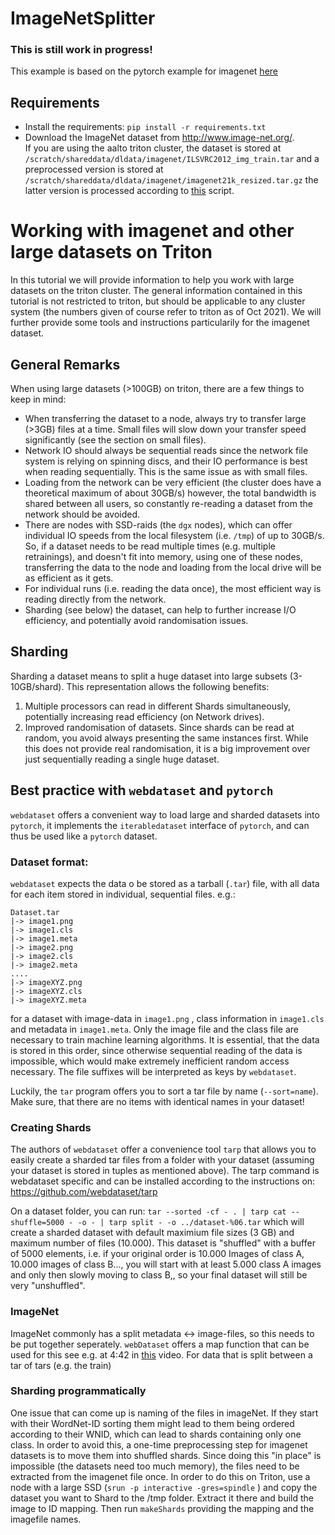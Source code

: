 # ImageNetSplitter

### This is still work in progress!

This example is based on the pytorch example for imagenet [here](https://github.com/pytorch/examples/tree/master/imagenet)

## Requirements
- Install the requirements: `pip install -r requirements.txt`
- Download the ImageNet dataset from http://www.image-net.org/.  
  If you are using the aalto triton cluster, the dataset is stored at `/scratch/shareddata/dldata/imagenet/ILSVRC2012_img_train.tar` and a 
  preprocessed version is stored at `/scratch/shareddata/dldata/imagenet/imagenet21k_resized.tar.gz`
  the latter version is processed according to [this](https://github.com/Alibaba-MIIL/ImageNet21K/blob/main/dataset_preprocessing/processing_script.sh) script.
  

# Working with imagenet and other large datasets on Triton

In this tutorial we will provide information to help you work with large datasets on the triton cluster. The general information contained in this tutorial is not restricted to triton, but should be applicable to any cluster system (the numbers given of course refer to triton as of Oct 2021). We will further provide some tools and instructions particularily for the imagenet dataset.

## General Remarks
When using large datasets (>100GB) on triton, there are a few things to keep in mind:
- When transferring the dataset to a node, always try to transfer large (>3GB) files at a time. Small files will slow down your transfer speed significantly (see the section on small files).
- Network IO should always be sequential reads since the network file system is relying on spinning discs, and their IO performance is best when reading sequentially. This is the same issue as with small files.
- Loading from the network can be very efficient (the cluster does have a theoretical maximum of about 30GB/s) however, the total bandwidth is shared between all users, so constantly re-reading a dataset from the network should be avoided.
- There are nodes with SSD-raids (the `dgx` nodes), which can offer individual IO speeds from the local filesystem (i.e. `/tmp`) of up to 30GB/s. So, if a dataset needs to be read multiple times (e.g. multiple retrainings), and doesn't fit into memory, using one of these nodes, transferring the data to the node and loading from the local drive will be as efficient as it gets.
- For individual runs (i.e. reading the data once), the most efficient way is reading directly from the network. 
- Sharding (see below) the dataset, can help to further increase I/O efficiency, and potentially avoid randomisation issues.



## Sharding
Sharding a dataset means to split a huge dataset into large subsets (3-10GB/shard). This representation allows the following benefits:
1. Multiple processors can read in different Shards simultaneously, potentially increasing read efficiency (on Network drives).
2. Improved randomisation of datasets. Since shards can be read at random, you avoid always presenting the same instances first. While this does not provide real randomisation, it is a big improvement over just sequentially reading a single huge dataset.

## Best practice with `webdataset` and `pytorch`

`webdataset` offers a convenient way to load large and sharded datasets into `pytorch`, it implements the `iterabledataset` interface of `pytorch`, and can thus be used like a `pytorch` dataset. 

### Dataset format: 
`webdataset` expects the data o be stored as a tarball (`.tar`) file, with all data for each item stored in individual, sequential files. e.g.:

```
Dataset.tar
|-> image1.png
|-> image1.cls
|-> image1.meta
|-> image2.png
|-> image2.cls
|-> image2.meta
....
|-> imageXYZ.png
|-> imageXYZ.cls
|-> imageXYZ.meta
```

for a dataset with image-data in `image1.png` , class information in `image1.cls` and metadata in `image1.meta`. Only the image file and the class file are necessary to train machine learning algorithms.
It is essential, that the data is stored in this order, since otherwise sequential reading of the data is impossible, which would make extremely inefficient random access necessary. The file suffixes will be interpreted as keys by `webdataset`.

Luckily, the `tar` program offers you to sort a tar file by name (`--sort=name`). Make sure, that there are no items with identical names in your dataset!

### Creating Shards

The authors of `webdataset` offer a convenience tool `tarp` that allows you to easily create a sharded tar files from a folder with your dataset (assuming your dataset is stored in tuples as mentioned above). The tarp command is webdataset specific and can be installed according to the instructions on:
https://github.com/webdataset/tarp

On a dataset folder, you can run:
`tar --sorted -cf - . | tarp cat --shuffle=5000 - -o - | tarp split - -o ../dataset-%06.tar`
which will create a sharded dataset with default maximium file sizes (3 GB) and maximum number of files (10.000). This dataset is "shuffled" with a buffer of 5000 elements, i.e. if your original order is 10.000 Images of class A, 10.000 images of class B..., you will start with at least 5.000 class A images and only then slowly moving to class B,, so your final dataset will still be very "unshuffled".


### ImageNet

ImageNet commonly has a split metadata <-> image-files, so this needs to be put together seperately. `webDataset` offers a map function that can be used for this see e.g. at 4:42 in [this](https://www.youtube.com/watch?v=v_PacO-3OGQ) video.
For data that is split between a tar of tars (e.g. the train)



### Sharding programmatically
One issue that can come up is naming of the files in imageNet. If they start with their WordNet-ID sorting them might lead to them being ordered according to their WNID, which can lead to shards containing only one class.
In order to avoid this, a one-time preprocessing step for imagenet datasets is to move them into shuffled shards. Since doing this "in place" is impossible (the datasets need too much memory), the files need to be extracted from the imagenet file once. 
In order to do this on Triton, use a node with a large SSD (`srun -p interactive -gres=spindle` ) and copy the dataset you want to Shard to the /tmp folder.
Extract it there and build the image to ID mapping.
Then run `makeShards` providing the mapping and the imagefile names.


### 


